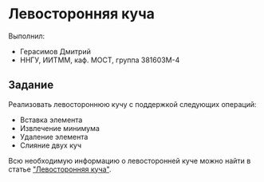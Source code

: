 # Левосторонняя куча #
Выполнил:
- Герасимов Дмитрий
- ННГУ, ИИТММ, каф. МОСТ, группа 381603М-4

## Задание
Реализовать левостороннюю кучу с поддержкой следующих операций:
- Вставка элемента
- Извлечение минимума
- Удаление элемента
- Слияние двух куч

Всю необходимую информацию о левосторонней куче можно найти в статье ["Левосторонняя куча"][dheap].

<!-- LINKS -->
[dheap]: http://neerc.ifmo.ru/wiki/index.php?title=%D0%9B%D0%B5%D0%B2%D0%BE%D1%81%D1%82%D0%BE%D1%80%D0%BE%D0%BD%D0%BD%D1%8F%D1%8F_%D0%BA%D1%83%D1%87%D0%B0
